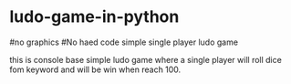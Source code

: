 # ludo-game-in-python
#no graphics
#No haed code
simple single player ludo game 

this is console base simple ludo game where a single player will roll dice fom keyword and will be win when reach 100.
